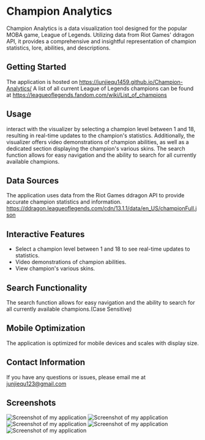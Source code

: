 # Champion Analytics

Champion Analytics is a data visualization tool designed for the popular MOBA game, League of Legends. Utilizing data from Riot Games' ddragon API, it provides a comprehensive and insightful representation of champion statistics, lore, abilities, and descriptions.


## Getting Started
The application is hosted on https://junjiequ1459.github.io/Champion-Analytics/
A list of all current League of Legends champions can be found at https://leagueoflegends.fandom.com/wiki/List_of_champions


## Usage

interact with the visualizer by selecting a champion level between 1 and 18, resulting in real-time updates to the champion's statistics. Additionally, the visualizer offers video demonstrations of champion abilities, as well as a dedicated section displaying the champion's various skins. The search function allows for easy navigation and the ability to search for all currently available champions.

## Data Sources

The application uses data from the Riot Games ddragon API to provide accurate champion statistics and information.
https://ddragon.leagueoflegends.com/cdn/13.1.1/data/en_US/championFull.json

## Interactive Features

- Select a champion level between 1 and 18 to see real-time updates to statistics.
- Video demonstrations of champion abilities.
- View champion's various skins.

## Search Functionality

The search function allows for easy navigation and the ability to search for all currently available champions.(Case Sensitive)

## Mobile Optimization

The application is optimized for mobile devices and scales with display size.

## Contact Information

If you have any questions or issues, please email me at junjiequ123@gmail.com


## Screenshots
![Screenshot of my application](screenshots/web2.png)
![Screenshot of my application](screenshots/web3.png)
![Screenshot of my application](screenshots/web1.png)
![Screenshot of my application](screenshots/mobile1.png)
![Screenshot of my application](screenshots/mobile2.png)
